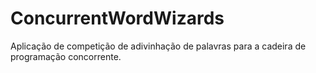 # ConcurrentWordWizards
Aplicação de competição de adivinhação de palavras para a cadeira de programação concorrente.
